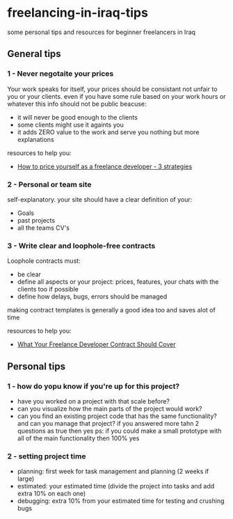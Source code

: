 # freelancing-in-iraq-tips
some personal tips and resources for beginner freelancers in Iraq

## General tips

### 1 - Never negotaite your prices
Your work speaks for itself, your prices should be consistant not unfair to you or your clients.
even if you have some rule based on your work hours or whatever this info should not be public beacuse:
 - it will never be good enough to the clients
 - some clients might use it againts you
 - it adds ZERO value to the work and serve you nothing but more explanations

resources to help you: 
 - [How to price yourself as a freelance developer - 3 strategies](https://dev.to/kethmars/how-to-price-yourself-as-a-freelance-developer-3-strategies-48n)

### 2 - Personal or team site
self-explanatory. your site should have a clear definition of your:
 - Goals
 - past projects
 - all the teams CV's

### 3 - Write clear and loophole-free contracts
Loophole contracts must:
 - be clear
 - define all aspects or your project: prices, features, your chats with the clients too if possible
 - define how delays, bugs, errors should be managed
 
making contract templates is generally a good idea too and saves alot of time 

resources to help you:
 - [What Your Freelance Developer Contract Should Cover](https://www.codementor.io/blog/freelance-web-developer-contract-2uncidz6la)

## Personal tips

### 1 - how do yopu know if you're up for this project?
 - have you worked on a project with that scale before?
 - can you visualize how the main parts of the project would work?
 - can you find an existing project code that has the same functionality? and can you manage that project? 
if you answered more tahn 2 questions as true then yes
ps: if you could make a small prototype with all of the main functionality  then 100% yes

### 2 - setting project time
 - planning: first week for task management and planning (2 weeks if large)
 - estimated: your estimated time (divide the project into tasks and add extra 10% on each one)
 - debugging: extra 10% from your estimated time for testing and crushing bugs


